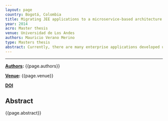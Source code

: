 ```yaml
---
layout: page
country: Bogotá, Colombia
title: Migrating JEE applications to a microservice-based architecture deployed in the cloud.
year: 2014
acro: Master thesis
venue: Universidad de Los Andes
authors: Mauricio Verano Merino
type: Masters thesis
abstract: Currently, there are many enterprise applications developed using the Java Enterprise Edition API’s and specifications with a monolithic architecture. This API’s and specifications was not designed to support today’s application requirements. The way most enterprises have adapted their JEE applications for today’s requirements is improving their machines configurations. The previous fact have a big impact in terms of costs. On the other hand, appears cloud computing paradigm. This paradigm is being adopted by many companies in order to support high scalability requirements. This technology is often used to deploy monolith applications in a cloud provider. This solution makes expenses increase compared to an application that was designed and developed to satisfy high scalability requirements and be deployed in the cloud. The prior facts motivates this dissertation. We have designed and implemented a process to make easier the JEE modernization into a micro-service based architecture deployed in the cloud. This process was made in order to take a monolith application and turn into a distributed application, in which every small part could be scaled independently to the other parts. These facts are translated in terms of optimizing computational resources and money. In order to observe the consequences of splitting a monolith application into small pieces of code, it was executed some load test to both applications (monolith and micro-service) using the same tests scenarios. This load tests were designed in order to compare the results obtained by each application. In addition, all the test scenarios were run three times. Finally the results are based on three metrics average response time (milliseconds), percentage error (percentage) and throughput (number of request/second)
---
```


---

**[Authors](#):** {{page.authors}}

**[Venue](#):** {{page.venue}}

**[DOI]({{page.doi}})** 

## Abstract

{{page.abstract}}